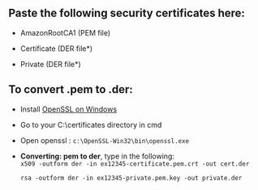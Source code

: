 ## Paste the following security certificates here:

* AmazonRootCA1 (PEM file)

* Certificate (DER file*)

* Private (DER file*)


## To convert .pem to .der:
* Install [OpenSSL on Windows](https://www.youtube.com/watch?v=TjNq7lFt-t0)
* Go to your C:\certificates directory in cmd 
* Open openssl :
`c:\OpenSSL-Win32\bin\openssl.exe`

* **Converting: pem to der**, type in the following:  
    `x509 -outform der -in ex12345-certificate.pem.crt -out cert.der`

    `rsa -outform der -in ex12345-private.pem.key -out private.der`


